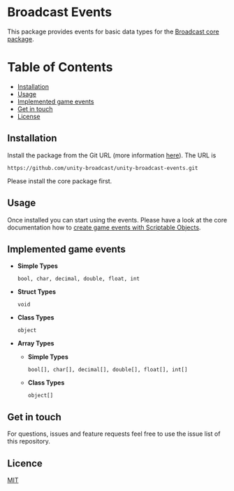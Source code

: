 # Broadcast Events

This package provides events for basic data types for the [Broadcast core package](https://github.com/unity-broadcast/unity-broadcast-core).

# Table of Contents
- [Installation](#installation)
- [Usage](#usage)
- [Implemented game events](#implemented-game-events)
- [Get in touch](#get-in-touch)
- [License](#license)

<a name="installation"/>

## Installation

Install the package from the Git URL (more information [here](https://docs.unity3d.com/Manual/upm-ui-giturl.html)). The URL is

```
https://github.com/unity-broadcast/unity-broadcast-events.git
```

Please install the core package first.

<a name="usage"/>

## Usage

Once installed you can start using the events. Please have a look at the core documentation how to [create game events with Scriptable Objects](https://github.com/unity-broadcast/unity-broadcast-core/blob/master/README.md#creating-game-events-with-scriptable-objects).

<a name="implemented-game-events"/>

## Implemented game events

- **Simple Types**

  `bool, char, decimal, double, float, int`

- **Struct Types**

  `void`

- **Class Types**

  `object`

- **Array Types**
  - **Simple Types**
  
    `bool[], char[], decimal[], double[], float[], int[]`
  
  - **Class Types**
  
    `object[]`
  
  
  
  
  

<a name="get-in-touch"/>

## Get in touch

For questions, issues and feature requests feel free to use the issue list of this repository.

<a name="license"/>

## Licence

[MIT](https://github.com/unity-broadcast/unity-broadcast-events/blob/master/LICENSE)
